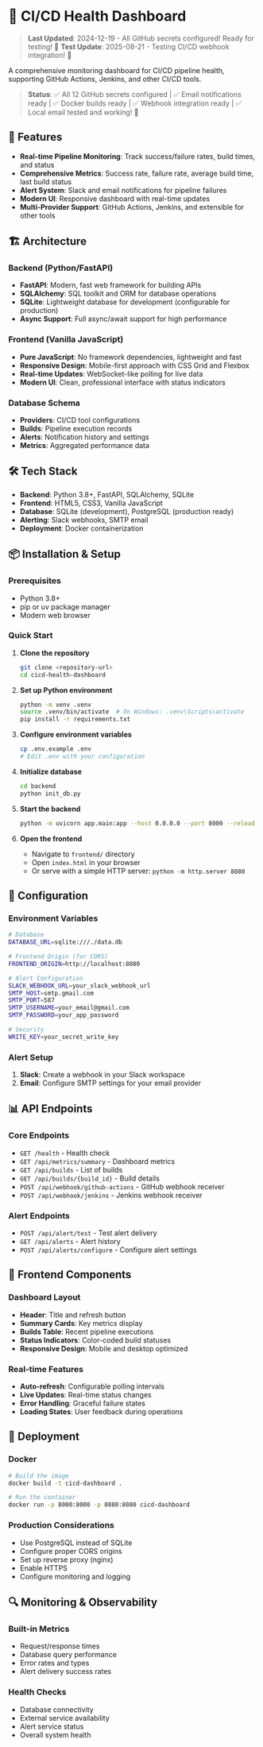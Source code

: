 # 🚀 CI/CD Health Dashboard

> **Last Updated**: 2024-12-19 - All GitHub secrets configured! Ready for testing! 🎯
> **Test Update**: 2025-08-21 - Testing CI/CD webhook integration! 🔄

A comprehensive monitoring dashboard for CI/CD pipeline health, supporting GitHub Actions, Jenkins, and other CI/CD tools.

> **Status**: ✅ All 12 GitHub secrets configured | ✅ Email notifications ready | ✅ Docker builds ready | ✅ Webhook integration ready | ✅ Local email tested and working! 📧

## 🚀 Features

- **Real-time Pipeline Monitoring**: Track success/failure rates, build times, and status
- **Comprehensive Metrics**: Success rate, failure rate, average build time, last build status
- **Alert System**: Slack and email notifications for pipeline failures
- **Modern UI**: Responsive dashboard with real-time updates
- **Multi-Provider Support**: GitHub Actions, Jenkins, and extensible for other tools

## 🏗️ Architecture

### Backend (Python/FastAPI)
- **FastAPI**: Modern, fast web framework for building APIs
- **SQLAlchemy**: SQL toolkit and ORM for database operations
- **SQLite**: Lightweight database for development (configurable for production)
- **Async Support**: Full async/await support for high performance

### Frontend (Vanilla JavaScript)
- **Pure JavaScript**: No framework dependencies, lightweight and fast
- **Responsive Design**: Mobile-first approach with CSS Grid and Flexbox
- **Real-time Updates**: WebSocket-like polling for live data
- **Modern UI**: Clean, professional interface with status indicators

### Database Schema
- **Providers**: CI/CD tool configurations
- **Builds**: Pipeline execution records
- **Alerts**: Notification history and settings
- **Metrics**: Aggregated performance data

## 🛠️ Tech Stack

- **Backend**: Python 3.8+, FastAPI, SQLAlchemy, SQLite
- **Frontend**: HTML5, CSS3, Vanilla JavaScript
- **Database**: SQLite (development), PostgreSQL (production ready)
- **Alerting**: Slack webhooks, SMTP email
- **Deployment**: Docker containerization

## 📦 Installation & Setup

### Prerequisites
- Python 3.8+
- pip or uv package manager
- Modern web browser

### Quick Start

1. **Clone the repository**
   ```bash
   git clone <repository-url>
   cd cicd-health-dashboard
   ```

2. **Set up Python environment**
   ```bash
   python -m venv .venv
   source .venv/bin/activate  # On Windows: .venv\Scripts\activate
   pip install -r requirements.txt
   ```

3. **Configure environment variables**
   ```bash
   cp .env.example .env
   # Edit .env with your configuration
   ```

4. **Initialize database**
   ```bash
   cd backend
   python init_db.py
   ```

5. **Start the backend**
   ```bash
   python -m uvicorn app.main:app --host 0.0.0.0 --port 8000 --reload
   ```

6. **Open the frontend**
   - Navigate to `frontend/` directory
   - Open `index.html` in your browser
   - Or serve with a simple HTTP server: `python -m http.server 8080`

## 🔧 Configuration

### Environment Variables
```bash
# Database
DATABASE_URL=sqlite:///./data.db

# Frontend Origin (for CORS)
FRONTEND_ORIGIN=http://localhost:8080

# Alert Configuration
SLACK_WEBHOOK_URL=your_slack_webhook_url
SMTP_HOST=smtp.gmail.com
SMTP_PORT=587
SMTP_USERNAME=your_email@gmail.com
SMTP_PASSWORD=your_app_password

# Security
WRITE_KEY=your_secret_write_key
```

### Alert Setup
1. **Slack**: Create a webhook in your Slack workspace
2. **Email**: Configure SMTP settings for your email provider

## 📊 API Endpoints

### Core Endpoints
- `GET /health` - Health check
- `GET /api/metrics/summary` - Dashboard metrics
- `GET /api/builds` - List of builds
- `GET /api/builds/{build_id}` - Build details
- `POST /api/webhook/github-actions` - GitHub webhook receiver
- `POST /api/webhook/jenkins` - Jenkins webhook receiver

### Alert Endpoints
- `POST /api/alert/test` - Test alert delivery
- `GET /api/alerts` - Alert history
- `POST /api/alerts/configure` - Configure alert settings

## 🎨 Frontend Components

### Dashboard Layout
- **Header**: Title and refresh button
- **Summary Cards**: Key metrics display
- **Builds Table**: Recent pipeline executions
- **Status Indicators**: Color-coded build statuses
- **Responsive Design**: Mobile and desktop optimized

### Real-time Features
- **Auto-refresh**: Configurable polling intervals
- **Live Updates**: Real-time status changes
- **Error Handling**: Graceful failure states
- **Loading States**: User feedback during operations

## 🚢 Deployment

### Docker
```bash
# Build the image
docker build -t cicd-dashboard .

# Run the container
docker run -p 8000:8000 -p 8080:8080 cicd-dashboard
```

### Production Considerations
- Use PostgreSQL instead of SQLite
- Configure proper CORS origins
- Set up reverse proxy (nginx)
- Enable HTTPS
- Configure monitoring and logging

## 🔍 Monitoring & Observability

### Built-in Metrics
- Request/response times
- Database query performance
- Error rates and types
- Alert delivery success rates

### Health Checks
- Database connectivity
- External service availability
- Alert service status
- Overall system health

